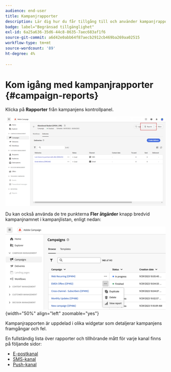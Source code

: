 ```yaml
---
audience: end-user
title: Kampanjrapporter
description: Lär dig hur du får tillgång till och använder kampanjrapporter
badge: label="Begränsad tillgänglighet"
exl-id: 6a25a636-35d6-44c8-8635-7aec683af1f6
source-git-commit: a6d42e0abb64f87aecb2912cb469ba269aa02515
workflow-type: tm+mt
source-wordcount: '89'
ht-degree: 4%

---
```


# Kom igång med kampanjrapporter {#campaign-reports}

<!-- CAN BE REMOVED___
>[!CONTEXTUALHELP]
>id="acw_campaign_reporting_sending"
>title="Reporting Sending"
>abstract="The Sending tab within your report provides in-depth insights into your visitors' interactions with your deliveries and any potential errors they may have encountered."

>[!CONTEXTUALHELP]
>id="acw_campaign_reporting_tracking"
>title="Reporting tracking"
>abstract="The Tracking tab within your report offers valuable data, including recipient behavior per link, breakdown of opens and clicks, as well as detailed information about the most frequently clicked URLs during a delivery."
-->

Klicka på **Rapporter** från kampanjens kontrollpanel.

![](assets/campaign_report_email_13.png)

Du kan också använda de tre punkterna **Fler åtgärder** knapp bredvid kampanjnamnet i kampanjlistan, enligt nedan:

![](assets/campaign-reports-view.png){width="50%" align="left" zoomable="yes"}

Kampanjrapporten är uppdelad i olika widgetar som detaljerar kampanjens framgångar och fel.

En fullständig lista över rapporter och tillhörande mått för varje kanal finns på följande sidor:

* [E-postkanal](campaign-reports-email.md)
* [SMS-kanal](campaign-reports-sms.md)
* [Push-kanal](campaign-reports-push.md)
